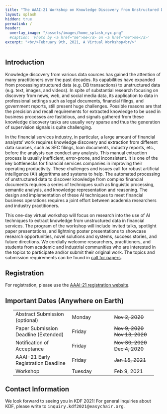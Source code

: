 ```yaml
---
title: "The AAAI-21 Workshop on Knowledge Discovery from Unstructured Data in Financial Services"
layout: splash
hidden: true
permalink: /
header:
  overlay_image: "/assets/images/home_splash_nyc.png"
  #caption: 'Photo by <a href="me">me</a> on <a href="me">me</a>'
excerpt: "<br/>February 9th, 2021, A Virtual Workshop<br/>"
---
```


<h2>Introduction</h2>

Knowledge discovery from various data sources has gained the attention of many practitioners over the past decades. Its capabilities have expanded from processing structured data (e.g. DB transactions) to unstructured data (e.g. text, images, and videos). In spite of substantial research focusing on discovery from news, web, and social media data, its application to data in professional settings such as legal documents, financial filings, and government reports, still present huge challenges. Possible reasons are that the precision and recall requirements for extracted knowledge to be used in business processes are fastidious, and signals gathered from these knowledge discovery tasks are usually very sparse and thus the generation of supervision signals is quite challenging.
 
In the financial services industry, in particular, a large amount of financial analysts’ work requires knowledge discovery and extraction from different data sources, such as SEC filings, loan documents, industry reports, etc., before the analysts can conduct any analysis. This manual extraction process is usually inefficient, error-prone, and inconsistent. It is one of the key bottlenecks for financial services companies in improving their operating productivity. These challenges and issues call for robust artificial intelligence (AI) algorithms and systems to help. The automated processing of unstructured data to discover knowledge from complex financial documents requires a series of techniques such as linguistic processing, semantic analysis, and knowledge representation and reasoning. The design and implementation of these AI techniques to meet financial business operations requires a joint effort between academia researchers and industry practitioners. 

This one-day virtual workshop will focus on research into the use of AI techniques to extract knowledge from unstructured data in financial services. The program of the workshop will include invited talks, spotlight paper presentations, and lightning poster presentations to showcase research opportunities, novel solutions and systems, success stories, and future directions. We cordially welcome researchers, practitioners, and students from academic and industrial communities who are interested in the topics to participate and/or submit their original work. The topics and submission requirements can be found in [call for papers](/kdf2021/call_for_papers).

<h2>Registration</h2>

For registration, please use the [AAAI-21 registration website](https://aaai.org/Conferences/AAAI-21/registration/).


<h2 id="dates">Important Dates (Anywhere on Earth)</h2>
<center>
<table style="width: 90%">
    <tbody>
        <tr>
            <td style="width: 40%;">Abstract Submission (optional)</td>
            <td style="width: 30%;">Monday</td>
            <td><s>Nov 2, 2020</s></td>
        </tr>
        <tr>
            <td>Paper Submission Deadline (Extended)</td>
            <td>Friday</td>
            <td><s>Nov 9, 2020</s> <br>
                <s>Nov 13, 2020</s>
            </td>
        </tr>
        <tr>
            <td>Notification of Acceptance</td>
            <td>Friday</td>
            <td><s>Nov 30, 2020</s><br>
                <s>Dec 4, 2020</s>
            </td>
        </tr>   
        <tr>
            <td>AAAI-21 Early Registration Deadline</td>
            <td>Friday</td>
            <td><s>Jan 15, 2021</s></td>
        </tr>             
        <tr>
            <td>Workshop</td>
            <td>Tuesday</td>
            <td>Feb 9, 2021</td>
        </tr>   
    </tbody>
</table>
</center>

<h2 id='contact'>Contact Information</h2>
We look forward to seeing you in KDF 2021! For general inquiries about KDF, please write to <kbd>inquiry.kdf2021@easychair.org</kbd>.